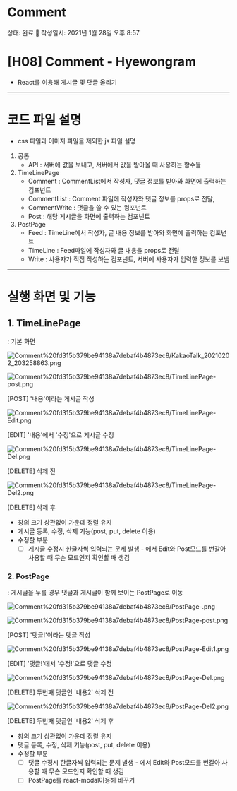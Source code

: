 # Comment

상태: 완료 🙌
작성일시: 2021년 1월 28일 오후 8:57

# [H08] Comment - Hyewongram

- React를 이용해 게시글 및 댓글 올리기

---

# 코드 파일 설명

- css 파일과 이미지 파일을 제외한 js 파일 설명
1. 공통
    - API : 서버에 값을 보내고, 서버에서 값을 받아올 때 사용하는 함수들
2. TimeLinePage
    - Comment :  CommentList에서 작성자, 댓글 정보를 받아와 화면에 출력하는 컴포넌트
    - CommentList : Comment 파일에 작성자와 댓글 정보를 props로 전달,
    - CommentWrite : 댓글을 쓸 수 있는 컴포넌트
    - Post : 해당 게시글을 화면에 출력하는 컴포넌트
3. PostPage
    - Feed : TimeLine에서 작성자, 글 내용 정보를 받아와 화면에 출력하는 컴포넌트
    - TimeLine : Feed파일에 작성자와 글 내용을 props로 전달
    - Write : 사용자가 직접 작성하는 컴포넌트, 서버에 사용자가 입력한 정보를 보냄

---

# 실행 화면 및 기능

## 1. TimeLinePage

: 기본 화면

![Comment%20fd315b379be94138a7debaf4b4873ec8/KakaoTalk_20210202_203258863.png](Comment%20fd315b379be94138a7debaf4b4873ec8/KakaoTalk_20210202_203258863.png)

![Comment%20fd315b379be94138a7debaf4b4873ec8/TimeLinePage-post.png](Comment%20fd315b379be94138a7debaf4b4873ec8/TimeLinePage-post.png)

[POST] '내용'이라는 게시글 작성

![Comment%20fd315b379be94138a7debaf4b4873ec8/TimeLinePage-Edit.png](Comment%20fd315b379be94138a7debaf4b4873ec8/TimeLinePage-Edit.png)

[EDIT] '내용'에서 '수정'으로 게시글 수정

![Comment%20fd315b379be94138a7debaf4b4873ec8/TimeLinePage-Del.png](Comment%20fd315b379be94138a7debaf4b4873ec8/TimeLinePage-Del.png)

[DELETE] 삭제 전

![Comment%20fd315b379be94138a7debaf4b4873ec8/TimeLinePage-Del2.png](Comment%20fd315b379be94138a7debaf4b4873ec8/TimeLinePage-Del2.png)

[DELETE] 삭제 후

- 창의 크기 상관없이 가운데 정렬 유지
- 게시글 등록, 수정, 삭제 기능(post, put, delete 이용)
- 수정할 부분
    - [ ]  게시글 수정시 한글자씩 입력되는 문제 발생 - <EditDisplay>에서 Edit와 Post모드를 번갈아 사용할 때 무슨 모드인지 확인할 때 생김

### 2. PostPage

:  게시글을 누를 경우 댓글과 게시글이 함께 보이는 PostPage로 이동

![Comment%20fd315b379be94138a7debaf4b4873ec8/PostPage-.png](Comment%20fd315b379be94138a7debaf4b4873ec8/PostPage-.png)

![Comment%20fd315b379be94138a7debaf4b4873ec8/PostPage-post.png](Comment%20fd315b379be94138a7debaf4b4873ec8/PostPage-post.png)

[POST] '댓글!'이라는 댓글 작성

![Comment%20fd315b379be94138a7debaf4b4873ec8/PostPage-Edit1.png](Comment%20fd315b379be94138a7debaf4b4873ec8/PostPage-Edit1.png)

[EDIT] '댓글!'에서 '수정!'으로 댓글 수정

![Comment%20fd315b379be94138a7debaf4b4873ec8/PostPage-Del.png](Comment%20fd315b379be94138a7debaf4b4873ec8/PostPage-Del.png)

[DELETE] 두번째 댓글인 '내용2' 삭제 전

![Comment%20fd315b379be94138a7debaf4b4873ec8/PostPage-Del2.png](Comment%20fd315b379be94138a7debaf4b4873ec8/PostPage-Del2.png)

[DELETE] 두번째 댓글인 '내용2' 삭제 후

- 창의 크기 상관없이 가운데 정렬 유지
- 댓글 등록, 수정, 삭제 기능(post, put, delete 이용)
- 수정할 부분
    - [ ]  댓글 수정시 한글자씩 입력되는 문제 발생 - <EditDisplay>에서 Edit와 Post모드를 번갈아 사용할 때 무슨 모드인지 확인할 때 생김
    - [ ]  PostPage를 react-modal이용해 바꾸기
